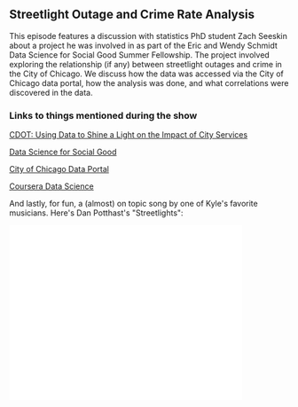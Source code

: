 ## Streetlight Outage and Crime Rate Analysis

This episode features a discussion with statistics PhD student Zach Seeskin about a project he was 
involved in as part of the Eric and Wendy Schmidt Data Science for Social Good Summer Fellowship.  The project involved 
exploring the relationship (if any) between streetlight outages and crime in the City of Chicago.  We discuss how the 
data was accessed via the City of Chicago data portal, how the analysis was done, and what correlations were discovered 
in the data.

### Links to things mentioned during the show

<a href="http://dssg.io/2014/02/06/cdot-streetlights-crime.html">CDOT: Using Data to Shine a Light on the Impact of City Services</a>

<a href="http://dssg.io/">Data Science for Social Good</a>

<a href="http://data.cityofchicago.org/">City of Chicago Data Portal</a>

<a href="https://www.coursera.org/specialization/jhudatascience/1?utm_medium=catalogSpec">Coursera Data Science</a>

And lastly, for fun, a (almost) on topic song by one of Kyle's favorite musicians.  Here's Dan Potthast's "Streetlights":

<iframe width="420" height="315" src="//www.youtube.com/embed/Bixigpn4au4" frameborder="0" allowfullscreen></iframe>
